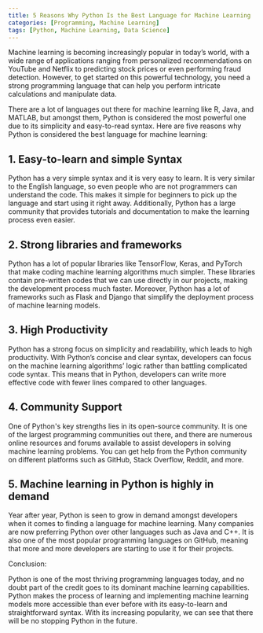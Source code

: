 ```yaml
---
title: 5 Reasons Why Python Is the Best Language for Machine Learning
categories: [Programming, Machine Learning]
tags: [Python, Machine Learning, Data Science]
---
```


Machine learning is becoming increasingly popular in today’s world, with a wide range of applications ranging from personalized recommendations on YouTube and Netflix to predicting stock prices or even performing fraud detection. However, to get started on this powerful technology, you need a strong programming language that can help you perform intricate calculations and manipulate data. 

There are a lot of languages out there for machine learning like R, Java, and MATLAB, but amongst them, Python is considered the most powerful one due to its simplicity and easy-to-read syntax. Here are five reasons why Python is considered the best language for machine learning:

## 1. Easy-to-learn and simple Syntax

Python has a very simple syntax and it is very easy to learn. It is very similar to the English language, so even people who are not programmers can understand the code. This makes it simple for beginners to pick up the language and start using it right away. Additionally, Python has a large community that provides tutorials and documentation to make the learning process even easier. 

## 2. Strong libraries and frameworks

Python has a lot of popular libraries like TensorFlow, Keras, and PyTorch that make coding machine learning algorithms much simpler. These libraries contain pre-written codes that we can use directly in our projects, making the development process much faster. Moreover, Python has a lot of frameworks such as Flask and Django that simplify the deployment process of machine learning models.

## 3. High Productivity

Python has a strong focus on simplicity and readability, which leads to high productivity. With Python’s concise and clear syntax, developers can focus on the machine learning algorithms’ logic rather than battling complicated code syntax. This means that in Python, developers can write more effective code with fewer lines compared to other languages.

## 4. Community Support

One of Python's key strengths lies in its open-source community. It is one of the largest programming communities out there, and there are numerous online resources and forums available to assist developers in solving machine learning problems. You can get help from the Python community on different platforms such as GitHub, Stack Overflow, Reddit, and more.

## 5. Machine learning in Python is highly in demand

Year after year, Python is seen to grow in demand amongst developers when it comes to finding a language for machine learning. Many companies are now preferring Python over other languages such as Java and C++. It is also one of the most popular programming languages on GitHub, meaning that more and more developers are starting to use it for their projects.

Conclusion:

Python is one of the most thriving programming languages today, and no doubt part of the credit goes to its dominant machine learning capabilities. Python makes the process of learning and implementing machine learning models more accessible than ever before with its easy-to-learn and straightforward syntax. With its increasing popularity, we can see that there will be no stopping Python in the future.